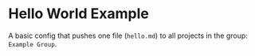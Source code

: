 # Hello World Example

A basic config that pushes one file (`hello.md`) to all projects in the group: `Example Group`.
